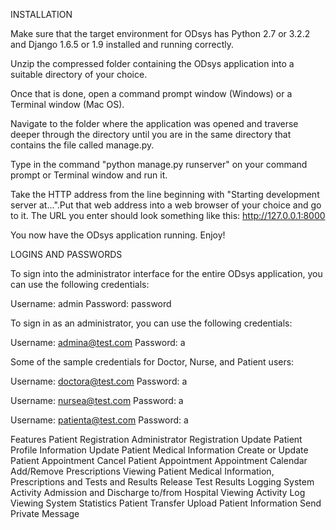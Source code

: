 INSTALLATION

Make sure that the target environment for ODsys has Python 2.7 or 3.2.2 and Django 1.6.5 or 1.9 installed and running correctly.



Unzip the compressed folder containing the ODsys application into a suitable directory of your choice.

Once that is done, open a command prompt window (Windows) or a Terminal window (Mac OS).

Navigate to the folder where the application was opened and traverse deeper through the directory until you are in the same directory that contains the file called manage.py.

Type in the command "python manage.py runserver" on your command prompt or Terminal window and run it.

Take the HTTP address from the line beginning with "Starting development server at...".Put that web address into a web browser of your choice and go to it. The URL you enter should look something like this: http://127.0.0.1:8000

You now have the ODsys application running. Enjoy! 

LOGINS AND PASSWORDS

To sign into the administrator interface for the entire ODsys application, you can use the following credentials:

Username: admin Password: password

To sign in as an administrator, you can use the following credentials:

Username: admina@test.com Password: a

Some of the sample credentials for Doctor, Nurse, and Patient users:

Username: doctora@test.com Password: a

Username: nursea@test.com Password: a

Username: patienta@test.com Password: a

Features
Patient Registration
Administrator Registration
Update Patient Profile Information
Update Patient Medical Information
Create or Update Patient Appointment
Cancel Patient Appointment
Appointment Calendar
Add/Remove Prescriptions
Viewing Patient Medical Information, Prescriptions and Tests and Results
Release Test Results
Logging System Activity
Admission and Discharge to/from Hospital
Viewing Activity Log
Viewing System Statistics
Patient Transfer
Upload Patient Information
Send Private Message